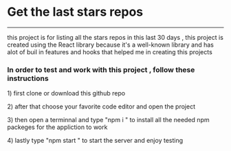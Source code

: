 <h1> Get the last stars repos </h1>
<hr>
<p>this project is for listing all the stars repos in this last 30 days  , this project is created using the React library because it's a well-known library and has alot of buil in features and hooks that helped me in creating this projects </p>

<h3>In order to test and work with this project , follow these instructions</h3>

<p> 1) first clone or download this github repo</p>
<p> 2) after that choose your favorite code editor and open the project  </p>
<p> 3) then open a terminnal and type "npm i " to install all the needed npm packeges for the appliction to work  </p>
<p> 4) lastly type "npm start " to start the server and enjoy testing  </p>
